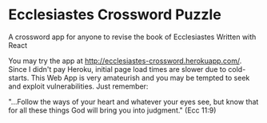 # Ecclesiastes Crossword Puzzle
A crossword app for anyone to revise the book of Ecclesiastes
Written with React

You may try the app at http://ecclesiastes-crossword.herokuapp.com/. Since I didn't pay Heroku, initial page load times are slower due to cold-starts. This Web App is very amateurish and you may be tempted to seek and exploit vulnerabilities. Just remember:

"...Follow the ways of your heart and whatever your eyes see, but know that for all these things God will bring you into judgment." (Ecc 11:9)
